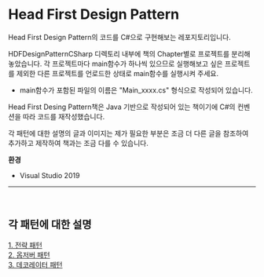 # Head First Design Pattern
Head First Design Pattern의 코드를 C#으로 구현해보는 레포지토리입니다.

HDFDesignPatternCSharp 디렉토리 내부에 책의 Chapter별로 프로젝트를 분리해놓았습니다. 각 프로젝트마다 main함수가 하나씩 있으므로 실행해보고 싶은 프로젝트를 제외한 다른 프로젝트를 언로드한 상태로 main함수를 실행시켜 주세요.
- main함수가 포함된 파일의 이름은 "Main_xxxx.cs" 형식으로 작성되어 있습니다.

Head First Desing Pattern책은 Java 기반으로 작성되어 있는 책이기에 C#의 컨벤션을 따라 코드를 재작성했습니다.

각 패턴에 대한 설명의 글과 이미지는 제가 필요한 부분은 조금 더 다른 글을 참조하여 추가하고 제작하여 책과는 조금 다를 수 있습니다.

**환경**
- Visual Studio 2019

---

<br/>

## 각 패턴에 대한 설명

[1. 전략 패턴](HDFDesignPatternCSharp/1.%20Strategy%20pattern_DuckProject/Readme.md) <br/>
[2. 옵저버 패턴](HDFDesignPatternCSharp/2.%20ObserverPattern_WeatherStation/Readme.md) <br/>
[3. 데코레이터 패턴](HDFDesignPatternCSharp/3.%20Decorator%20Pattern/Readme.md) <br/>
